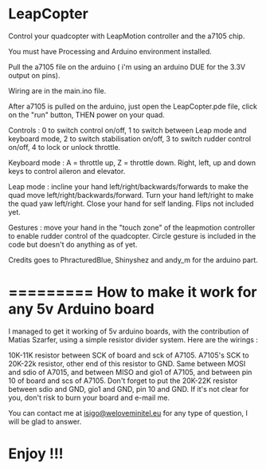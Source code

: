 LeapCopter
==========

Control your quadcopter with LeapMotion controller and the a7105 chip.

You must have Processing and Arduino environment installed.

Pull the a7105 file on the arduino ( i'm using an arduino DUE for the 3.3V output on pins). 

Wiring are in the main.ino file.

After a7105 is pulled on the arduino, just open the LeapCopter.pde file, click on the "run" button, THEN power on your quad.

Controls : 0 to switch control on/off, 1 to switch between Leap mode and keyboard mode, 2 to switch stabilisation on/off, 3 to switch rudder control on/off, 4 to lock or unlock throttle.

Keyboard mode : A = throttle up, Z = throttle down. Right, left, up and down keys to control aileron and elevator.

Leap mode : incline your hand left/right/backwards/forwards to make the quad move left/right/backwards/forward. Turn your hand left/right to make the quad yaw left/right. Close your hand for self landing. Flips not included yet.

Gestures : move your hand in the "touch zone" of the leapmotion controller to enable rudder control of the quadcopter.
Circle gesture is included in the code but doesn't do anything as of yet.

Credits goes to PhracturedBlue, Shinyshez and andy_m for the arduino part.

========= 
How to make it work for any 5v Arduino board 
=========

I managed to get it working of 5v arduino boards, with the contribution of Matias Szarfer, using a simple resistor divider system.
Here are the wirings :

10K-11K resistor between SCK of board and sck of A7105. 
A7105's SCK to 20K-22k resistor, other end of this resistor to GND.
Same between MOSI and sdio of A7015, and between MISO and  gio1 of A7105, and between pin 10 of board and scs of A7105. 
Don't forget to put the 20K-22K resistor between sdio and GND, gio1 and GND, pin 10 and GND. 
If it's not clear for you, don't risk to burn your board and e-mail me.

You can contact me at isigo@weloveminitel.eu for any type of question, I will be glad to answer.


Enjoy !!!
=========

